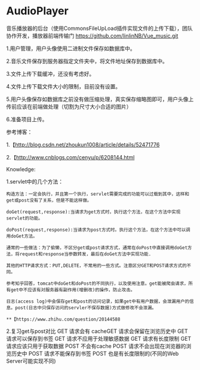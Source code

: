 # AudioPlayer

音乐播放器的后台（使用CommonsFileUpLoad插件实现文件的上传下载），团队协作开发，播放器前端传输门 https://github.com/linlinNB/Vue_music.git


1.用户管理，用户头像使用二进制文件保存如数据库中。<br>

2.音乐文件保存到服务器指定文件夹中，将文件地址保存到数据库中。<br>

3.文件上传下载缓冲，还没有考虑好。<br>

4.文件上传下载文件大小的限制，目前没有设置。<br>

5.用户头像保存如数据库之前没有做压缩处理，真实保存缩略图即可，用户头像上传前应该在前端做处理（切割为尺寸大小合适的图片）<br>

6.准备项目上传。<br>


参考博客：

1.【http://blog.csdn.net/zhoukun1008/article/details/52471776

2.【http://www.cnblogs.com/cenyu/p/6208144.html


Knowledge:

1.servlet中的几个方法：
	
	构造方法：一定会执行，并且第一个执行，servlet需要完成的功能可以过载到其中，这样和get或post没有了关系，但是不能这样做。
	
	doGet(request,response):当请求为get方式时，执行这个方法，在这个方法中实现servlet的功能。
	
	doPost(request,response):当请求为post方式时。执行这个方法，在这个方法中可以调用doGet方法。
	
	通常的一些做法：为了偷懒，不区分get或post请求方式，通常在doPost中直接调用doGet方法，将request和response当参数转发，最后在doGet方法中实现功能.
	
	其他的HTTP请求方式：PUT,DELETE，不常用的一些方式。注意区分GET和POST请求方式的不同。
	
	参考知乎回答，tomcat中doGet和doPost的不同执行，以及使用注意。get能被爬虫请求，所有get中不应该有对服务器有副作用(增删改)的操作，防止攻击。
	
	日志(access log)中会保存get和post的访问记录，如果get中有用户数据，会泄漏用户的信息。post(日志中只保存访问的servler不保存数据)方式做修改不会泄漏。
	
	**【https://www.zhihu.com/question/20144588  
	
2.复习get与post对比
	GET 
	请求会有 cacheGET 
	请求会保留在浏览历史中
	GET 请求可以保存到书签
	GET 请求不应用于处理敏感数据
	GET 请求有长度限制
	GET 请求应该只用于获取数据
	POST 
	不会有cache
	POST 请求不会出现在浏览器的浏览历史中
	POST 请求不能保存到书签
	POST 也是有长度限制的(不同的Web Server可能实现不同)
